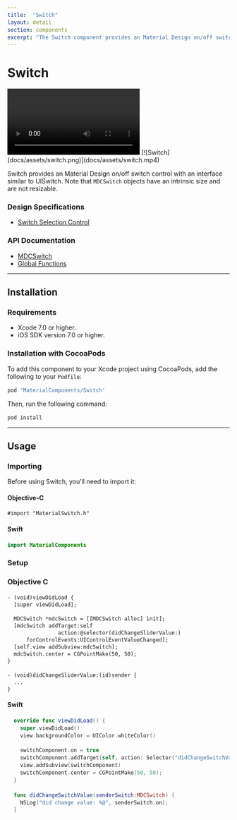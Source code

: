 ```yaml
---
title:  "Switch"
layout: detail
section: components
excerpt: "The Switch component provides an Material Design on/off switch control with an interface similar to UISwitch."
---
```


# Switch

<div class="ios-animation right" markdown="1">
  <video src="docs/assets/switch.mp4" autoplay loop></video>
  [![Switch](docs/assets/switch.png)](docs/assets/switch.mp4)
</div>

Switch provides an Material Design on/off switch control with an interface similar to UISwitch. Note
that `MDCSwitch` objects have an intrinsic size and are not resizable.
<!--{: .intro }-->

### Design Specifications

<ul class="icon-list">
  <li class="icon-link"><a href="https://www.google.com/design/spec/components/selection-controls.html#selection-controls-switch">Switch Selection Control</a></li>
</ul>

### API Documentation

<ul class="icon-list">
  <li class="icon-link"><a href="apidocs/Classes/MDCSwitch.html">MDCSwitch</a></li>
  <li class="icon-link"><a href="apidocs/Functions.html">Global Functions</a></li>
</ul>


- - -

## Installation

### Requirements

- Xcode 7.0 or higher.
- iOS SDK version 7.0 or higher.

### Installation with CocoaPods

To add this component to your Xcode project using CocoaPods, add the following to your `Podfile`:

~~~ bash
pod 'MaterialComponents/Switch'
~~~

Then, run the following command:

~~~ bash
pod install
~~~


- - -



## Usage

### Importing

Before using Switch, you'll need to import it:

<!--<div class="material-code-render" markdown="1">-->
#### Objective-C

~~~ objc
#import "MaterialSwitch.h"
~~~

#### Swift
~~~ swift
import MaterialComponents
~~~
<!--</div>-->

### Setup

<!--<div class="material-code-render" markdown="1">-->
### Objective C

~~~ objc
- (void)viewDidLoad {
  [super viewDidLoad];

  MDCSwitch *mdcSwitch = [[MDCSwitch alloc] init];
  [mdcSwitch addTarget:self
                action:@selector(didChangeSliderValue:)
      forControlEvents:UIControlEventValueChanged];
  [self.view addSubview:mdcSwitch];
  mdcSwitch.center = CGPointMake(50, 50);
}

- (void)didChangeSliderValue:(id)sender {
  ...
}
~~~

#### Swift
~~~ swift
  override func viewDidLoad() {
    super.viewDidLoad()
    view.backgroundColor = UIColor.whiteColor()

    switchComponent.on = true
    switchComponent.addTarget(self, action: Selector("didChangeSwitchValue:"), forControlEvents: UIControlEvents.ValueChanged)
    view.addSubview(switchComponent)
    switchComponent.center = CGPointMake(50, 50);
  }

  func didChangeSwitchValue(senderSwitch:MDCSwitch) {
    NSLog("did change value: %@", senderSwitch.on);
  }
~~~
<!--</div>-->
